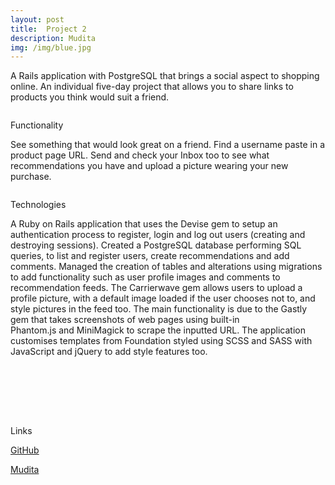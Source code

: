 ```yaml
---
layout: post
title:  Project 2 
description: Mudita
img: /img/blue.jpg
---
```


A Rails application with PostgreSQL that brings a social aspect to shopping online.
An individual five-day project that allows you to share links to products you think would suit a friend.
<div class="img_row">
  <img class="col three" src="{{ site.baseurl }}/img/portfolio/MuditaWelcome.png" alt="" title="example image"/>
</div>
<div class="col three caption">
  
</div>


  Functionality

  See something that would look great on a friend. Find a username paste in a product page URL. Send and check your Inbox too to see what recommendations you have and upload a picture wearing your new purchase.

<div class="img_row">
  <img class="col three" src="{{ site.baseurl }}/img/portfolio/MuditaInbox.png" alt="" title="example image"/>
</div>
<div class="img_row">
  <img class="col three" src="{{ site.baseurl }}/img/portfolio/MuditaInbox2.png" alt="" title="example image"/>
</div>
<div class="col three caption">
</div>

Technologies 

A Ruby on Rails application that uses the Devise gem to setup an authentication process to register, login and log out users (creating and destroying sessions). Created a PostgreSQL database performing SQL queries, to list and register users, create recommendations and add comments. Managed the creation of tables and alterations using migrations to add functionality such as user profile images and comments to recommendation feeds. The Carrierwave gem allows users to upload a profile picture, with a default image loaded if the user chooses not to, and style pictures in the feed too. The main functionality is due to the Gastly gem that takes screenshots of web pages using built-in Phantom.js and MiniMagick to scrape the inputted URL. The application customises templates from Foundation styled using SCSS and SASS with JavaScript and jQuery to add style features too.


<div class="img_row">
  <img class="col two" src="{{ site.baseurl }}/img/portfolio/MuditaUser.png" alt="" title="example image"/>
  <img class="col two" src="{{ site.baseurl }}/img/portfolio/MuditaRec.png" alt="" title="example image"/>
</div>


<br/><br/><br/>


Links

[GitHub](https://github.com/RosannaRossington/wdi-project-2)

[Mudita](https://the-mudita.herokuapp.com/)
